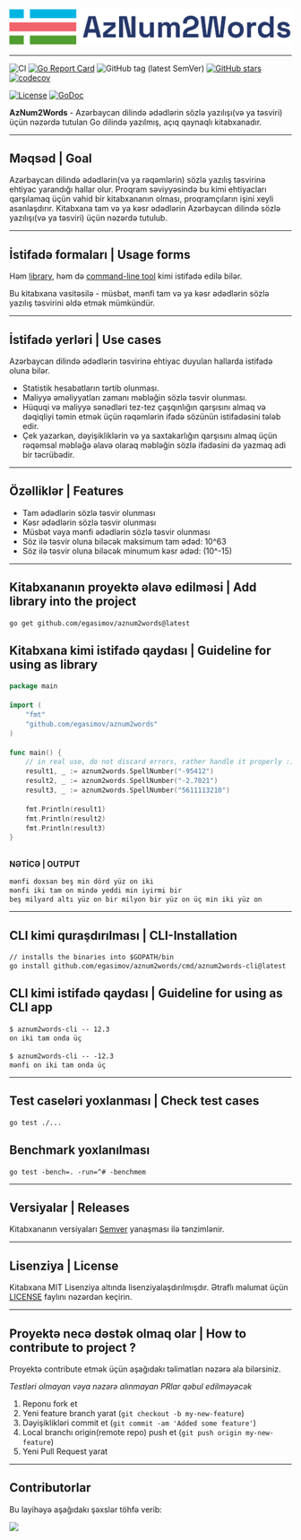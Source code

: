 <!---
![aznum2words logo](./assets/img/logo-go-ref-2-crop.png)

![aznum2words logo](./assets/img/logo-go-ref-crop.png)

![aznum2words logo](assets/img/v3.png)

-->

![aznum2words logo](assets/img/logo-v2.png)
- - -
![CI](https://github.com/egasimov/aznum2words/actions/workflows/ci.yml/badge.svg?branch=master)
[![Go Report Card](https://goreportcard.com/badge/github.com/egasimov/aznum2words)](https://goreportcard.com/report/github.com/egasimov/aznum2words)
![GitHub tag (latest SemVer)](https://img.shields.io/github/v/tag/egasimov/aznum2words?sort=semver)
[![GitHub stars](https://img.shields.io/github/stars/egasimov/aznum2words.svg?style=social&label=Stars&style=plastic)](https://github.com/egasimov/aznum2words/stargazers)
[![codecov](https://codecov.io/gh/egasimov/aznum2words/branch/master/graph/badge.svg?token=LDWMTI4VU4)](https://codecov.io/gh/egasimov/aznum2words)

[![License](https://img.shields.io/badge/license-MIT-green)](./LICENSE)
[![GoDoc](https://godoc.org/github.com/egasimov/aznum2words?status.svg)](https://godoc.org/github.com/egasimov/aznum2words)

[//]: # ([![Github Last Commit]&#40;https://img.shields.io/github/last-commit/egasimov/aznum2words?color=61dfc6&label=last%20commit&#41;]&#40;&#41;)
[//]: # (![GitHub all releases]&#40;https://img.shields.io/github/downloads/egasimov/aznum2words/total&#41;)


**AzNum2Words** - Azərbaycan dilində ədədlərin sözlə yazılışı(və ya təsviri) üçün nəzərdə tutulan Go 
dilində yazılmış, açıq qaynaqlı kitabxanadır.

- - -

## Məqsəd | Goal
Azərbaycan dilində ədədlərin(və ya rəqəmlərin) sözlə yazılış təsvirinə ehtiyac yarandığı hallar olur. Proqram səviyyəsində bu kimi ehtiyacları qarşılamaq üçün vahid bir kitabxananın olması, proqramçıların işini xeyli asanlaşdırır.
Kitabxana tam və ya kəsr ədədlərin Azərbaycan dilində sözlə yazılışı(və ya təsviri) üçün nəzərdə tutulub.

- - -

## İstifadə formaları | Usage forms

Həm [library](#kitabxana-kimi-istifadə-qaydası--guideline-for-using-as-library), həm
də [command-line tool](#cli-kimi-istifadə-qaydası--guideline-for-using-as-cli-app) kimi istifadə edilə bilər.

Bu kitabxana vasitəsilə - müsbət, mənfi tam və ya kəsr ədədlərin sözlə yazılış təsvirini əldə etmək mümkündür.

- - -

## İstifadə yerləri | Use cases

Azərbaycan dilində ədədlərin təsvirinə ehtiyac duyulan hallarda istifadə oluna bilər.

* Statistik hesabatların tərtib olunması.
* Maliyyə əməliyyatları zamanı məbləğin sözlə təsvir olunması.
* Hüquqi və maliyyə sənədləri tez-tez çaşqınlığın qarşısını almaq və dəqiqliyi təmin etmək
  üçün rəqəmlərin ifadə sözünün istifadəsini tələb edir.
* Çek yazarkən, dəyişikliklərin və ya saxtakarlığın qarşısını almaq üçün rəqəmsal məbləğə əlavə olaraq məbləğin sözlə
  ifadəsini də yazmaq adi bir təcrübədir.

- - -

## Özəlliklər | Features

* Tam ədədlərin sözlə təsvir olunması
* Kəsr ədədlərin sözlə təsvir olunması
* Müsbət vəya mənfi ədədlərin sözlə təsvir olunması
* Söz ilə təsvir oluna biləcək maksimum tam ədəd: 10^63
* Söz ilə təsvir oluna biləcək minumum kəsr ədəd: (10^-15)

- - -

## Kitabxananın proyektə əlavə edilməsi | Add library into the project

```shell
go get github.com/egasimov/aznum2words@latest
```

## Kitabxana kimi istifadə qaydası | Guideline for using as library

```go
package main

import (
	"fmt"
	"github.com/egasimov/aznum2words"
)

func main() {
	// in real use, do not discard errors, rather handle it properly :)
	result1, _ := aznum2words.SpellNumber("-95412")
	result2, _ := aznum2words.SpellNumber("-2.7021")
	result3, _ := aznum2words.SpellNumber("5611113210")

	fmt.Println(result1)
	fmt.Println(result2)
	fmt.Println(result3)
}

```

<br/>**NƏTİCƏ | OUTPUT**

```text
mənfi doxsan beş min dörd yüz on iki
mənfi iki tam on mində yeddi min iyirmi bir
beş milyard altı yüz on bir milyon bir yüz on üç min iki yüz on
```

- - -

## CLI kimi quraşdırılması | CLI-Installation

```shell
// installs the binaries into $GOPATH/bin
go install github.com/egasimov/aznum2words/cmd/aznum2words-cli@latest
```

## CLI kimi istifadə qaydası | Guideline for using as CLI app

```shell
$ aznum2words-cli -- 12.3
on iki tam onda üç

$ aznum2words-cli -- -12.3
mənfi on iki tam onda üç

```

- - -

## Test caseləri yoxlanması | Check test cases

```shell
go test ./...
```

## Benchmark yoxlanılması

```shell
go test -bench=. -run=^# -benchmem
```


- - -

## Versiyalar | Releases

Kitabxananın versiyaları [Semver](http://semver.org/) yanaşması ilə tənzimlənir.

- - -

## Lisenziya | License

Kitabxana MIT Lisenziya altında lisenziyalaşdırılmışdır. Ətraflı məlumat üçün
[LICENSE](./LICENSE) faylını nəzərdən keçirin.


- - -

## Proyektə necə dəstək olmaq olar | How to contribute to project ?

Proyektə contribute etmək üçün aşağıdakı təlimatları nəzərə ala bilərsiniz.

*Testləri olmayan vəya nəzərə alınmayan PRlar qəbul edilməyəcək*

1. Reponu fork et
2. Yeni feature branch yarat (`git checkout -b my-new-feature`)
3. Dəyişiklikləri commit et (`git commit -am 'Added some feature'`)
4. Local branchı origin(remote repo) push et  (`git push origin my-new-feature`)
5. Yeni Pull Request yarat

- - - 

## Contributorlar

Bu layihəyə aşağıdakı şəxslər töhfə verib:

<!-- Contributors list -->
<a href="https://github.com/egasimov/aznum2words/graphs/contributors">
  <img src="https://contrib.rocks/image?repo=egasimov/aznum2words" />
</a>

<!--Made with [contrib.rocks](https://contrib.rocks). -->
<!-- Contributors list -->
